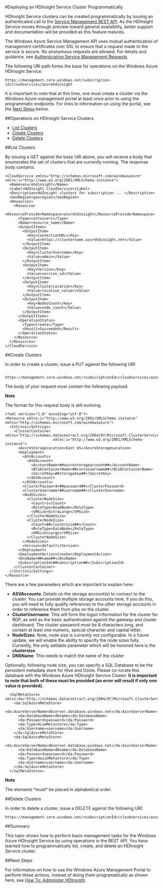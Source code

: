 <properties linkid="manage-services-hdinsight-programmatic-deploy" urlDisplayName="Deploying HDInsight Programmatically" pageTitle="Deploying an HDInsight Cluster Programmatically - Windows Azure Services" Title="Deploying an HDInsight Cluster Programmatically - Windows Azure Services" metaKeywords="hdinsight deploy, hdinsight deployment, programmatic deployment, hdinsight azure" Description="Deploying an HDInsight Cluster Programmatically" umbracoNaviHide="0" disqusComments="1" writer="sburgess" editor="mollybos" manager="paulettm" />


#Deploying an HDInsight Service Cluster Programmatically

HDInsight Service clusters can be created programmatically by issuing an authenticated call to the [Service Management REST API](http://msdn.microsoft.com/en-us/library/windowsazure/ee460799.aspx).  As the HDInsight Service moves through preview toward general availability, better support and documentation will be provided as this feature matures.  

The Windows Azure Service Management API uses mutual authentication of management certificates over SSL to ensure that a request made to the service is secure. No anonymous requests are allowed. For details and guidance, see [Authenticating Service Management Requests](http://msdn.microsoft.com/en-us/library/windowsazure/ee460782.aspx).

The following URI path forms the base for operations on the Windows Azure HDInsight Service:

	https://management.core.windows.net/subscription-id/cloudservices/azurehdinsight

It is important to note that at this time, one must create a cluster via the Windows Azure management portal at least once prior to using the programmatic endpoints. For links to information on using the portal, see the [Next Steps](#next) below.

##Operations on HDInsight Service Clusters

- [List Clusters](#list)
- [Create Clusters](#create)
- [Delete Clusters](#delete)

##<a name="list"></a>List Clusters

By issuing a GET against the base URI above, you will receive a body that enumerates the set of clusters that are currently running.  The response body contains:

    <CloudService xmlns="http://schemas.microsoft.com/windowsazure" xmlns:i="http://www.w3.org/2001/XMLSchema-instance">
      <Name>azurehdinsight</Name>
      <Label>HdInsight CloudService</Label>
      <Description>HdInsight clusters for subscription ... </Description>
      <GeoRegion>georegion</GeoRegion>
      <Resources>
        <Resource>
          <ResourceProviderNamespace>azurehdinsight</ResourceProviderNamespace>
          <Type>containers</Type>
          <Name>resource_name</Name>
          <OutputItems>
            <OutputItem>
              <Key>ConnectionURL</Key>
              <Value>https://clustername.azurehdinsight.net</Value>
            </OutputItem>
            <OutputItem>
              <Key>ClusterUsername</Key>
              <Value>admin</Value>
            </OutputItem>
            <OutputItem>
              <Key>Version</Key>
              <Value>version_id</Value>
            </OutputItem>
            <OutputItem>
              <Key>ClusterLocation</Key>
              <Value>location_value</Value>
            </OutputItem>
            <OutputItem>
              <Key>NodesCount</Key>
              <Value>node_count</Value>
            </OutputItem>
          </OutputItems>
          <OperationStatus>
            <Type>Create</Type>
            <Result>Succeeded</Result>
          </OperationStatus>
        </Resource>
      </Resources>
    </CloudService>



##<a name="create"></a>Create Clusters

In order to create a cluster, issue a PUT against the following URI: 

     https://management.core.windows.net/<subscriptionId>/cloudservices/azurehdinsight/resources/azurehdinsight/containers/<containerName>

The body of your request must contain the following payload. 

<div class="dev-callout"> 
<b>Note</b> 
<p>The format for this request body is still evolving.</p> 
</div>

    <?xml version="1.0" encoding="utf-8"?>
    <Resource xmlns:i="http://www.w3.org/2001/XMLSchema-instance" xmlns="http://schemas.microsoft.com/windowsazure">
      <IntrinsicSettings>
        <ClusterContainer xmlns="http://schemas.datacontract.org/2004/07/Microsoft.ClusterServices.DataAccess.Context"
                          xmlns:i="http://www.w3.org/2001/XMLSchema-instance">
          <AzureStorageLocation>East US</AzureStorageLocation>
          <Deployment>
            <ASVAccounts>
              <ASVAccount>
                <AccountName>##azurestorageaccount##</AccountName>
                <BlobContainerName>##containername##</BlobContainerName>
                <SecretKey>##storagekey##</SecretKey>
              </ASVAccount>
            </ASVAccounts>
            <ClusterPassword>##password##</ClusterPassword>
            <ClusterUsername>##username##</ClusterUsername>
            <NodeSizes>
              <ClusterNodeSize>
                <Count>1</Count>
                <RoleType>HeadNode</RoleType>
                <VMSize>ExtraLarge</VMSize>
              </ClusterNodeSize>
              <ClusterNodeSize>
                <Count>##clustersize##</Count>
                <RoleType>DataNode</RoleType>
                <VMSize>Large</VMSize>
              </ClusterNodeSize>
            </NodeSizes>
            <Version>default</Version>
          </Deployment>
          <DeploymentAction>Create</DeploymentAction>
          <DnsName>##name##</DnsName>
          <SubscriptionId>##subscription##</SubscriptionId>
        </ClusterContainer>
      </IntrinsicSettings>
    </Resource>

There are a few parameters which are important to explain here:

* **ASVAccounts**: Details on the storage account(s) to connect to the cluster.  You can provide multiple storage accounts here, if you do this, you will need to fully qualify references to the other storage accounts in order to reference them from jobs on the cluster.
* **ClusterUsername**: This will form the logon information for the cluster for RDP, as well as the basic authentication against the gateway and cluster dashboard.  The cluster password must be 8 characters long, and contain at least one numeric, special character and capital letter.
* **NodeSizes**: Note, node size is currently *not* configurable.  In a future update, we will enable the ability to specify the node sizes fully.  Currently, the only settable parameter which will be honored here is the **clustersize**.
* **DNSName**: This needs to match the name of the cluster

Optionally, following node size, you can specify a SQL Database to be the persistent metadata store for Hive and Oozie.  Please co-locate this database with the Windows Azure HDInsight Service Cluster.  **It is important to note that both of these must be provided (an error will result if only one value is provided).**

      <SqlMetaStores xmlns:da="http://schemas.datacontract.org/2004/07/Microsoft.ClusterServices.DataAccess">
        <da:SqlAzureMetaStore>
          <da:AzureServerName>dbserver.database.windows.net</da:AzureServerName>
          <da:DatabaseName>dbname</da:DatabaseName>
          <da:Password>password</da:Password>
          <da:Type>HiveMetastore</da:Type>
          <da:Username>username</da:Username>
        </da:SqlAzureMetaStore>
        <da:SqlAzureMetaStore>
          <da:AzureServerName>dbserver.database.windows.net</da:AzureServerName>
          <da:DatabaseName>dbname</da:DatabaseName>
          <da:Password>password</da:Password>
          <da:Type>OozieMetastore</da:Type>
          <da:Username>username</da:Username>
        </da:SqlAzureMetaStore>
      </SqlMetaStores>

<div class="dev-callout"> 
<b>Note</b> 
<p>The elements *must* be placed in alphabetical order.</p> 
</div>

##<a name="delete"></a>Delete Clusters

In order to delete a cluster, issue a DELETE against the following URI:

    https://management.core.windows.net/<subscriptionId>/cloudservices/azurehdinsight/resources/azurehdinsight/containers/<containerName>

##Summary

This topic shows how to perform basic management tasks for the Windows Azure HDInsight Service by using operations in the REST API. You have learned how to programmatically list, create, and delete an HDInsight Service cluster.

##<a name="next"></a>Next Steps

 For information on how to use the Windows Azure Management Portal to perform these actions, instead of doing them programatically as shown here, see [How To: Administer HDInsight][hdinsight-admin].

[hdinsight-admin]: /en-us/manage/services/hdinsight/howto-administer-hdinsight/